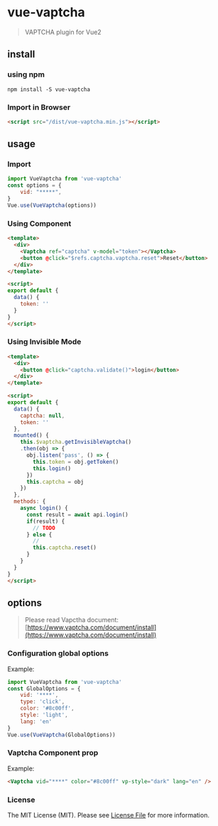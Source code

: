 # vue-vaptcha

> VAPTCHA plugin for Vue2

## install

### using npm

```shell
npm install -S vue-vaptcha
```

### Import in Browser

```html
<script src="/dist/vue-vaptcha.min.js"></script>
```



## usage

### Import
```javascript
import VueVaptcha from 'vue-vaptcha'
const options = {
    vid: "*****",
}
Vue.use(VueVaptcha(options))
```

### Using Component

```html
<template>
  <div>
    <Vaptcha ref="captcha" v-model="token"></Vaptcha>
    <button @click="$refs.captcha.vaptcha.reset">Reset</button>
  </div>
</template>

<script>
export default {
  data() {
    token: ''
  }
}
</script>
```

### Using Invisible Mode

```html
<template>
  <div>
    <button @click="captcha.validate()">login</button>
  </div>
</template>

<script>
export default {
  data() {
    captcha: null,
    token: ''
  },
  mounted() {
    this.$vaptcha.getInvisibleVaptcha()
    .then(obj => {
      obj.listen('pass', () => {
        this.token = obj.getToken()
        this.login()
      })
      this.captcha = obj
    })
  },
  methods: {
    async login() {
      const result = await api.login()
      if(result) {
        // TODO
      } else {
        //
        this.captcha.reset()
      }
    }
  }
}
</script>
```

## options

>  Please read Vapctha document: [https://www.vaptcha.com/document/install](https://www.vaptcha.com/document/install)

### Configuration global options

Example: 

```javascript
import VueVaptcha from 'vue-vaptcha'
const GlobalOptions = {
    vid: '****',
    type: 'click',
    color: '#8c00ff',
    style: 'light',
    lang: 'en'
}
Vue.use(VueVaptcha(GlobalOptions))
```

### Vaptcha Component prop

Example: 

```html
<Vaptcha vid="****" color="#8c00ff" vp-style="dark" lang="en" />
```

### License

The MIT License (MIT). Please see [License File](https://github.com/mazhaolin/vue-vaptcha/blob/master/LICENSE.MD) for more information.
